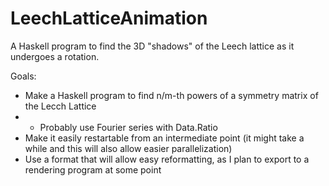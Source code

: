 # LeechLatticeAnimation
A Haskell program to find the 3D "shadows" of the Leech lattice as it undergoes a rotation.

Goals:
* Make a Haskell program to find n/m-th powers of a symmetry matrix of the Lecch Lattice
* * Probably use Fourier series with Data.Ratio
* Make it easily restartable from an intermediate point (it might take a while and this will also allow easier parallelization)
* Use a format that will allow easy reformatting, as I plan to export to a rendering program at some point
